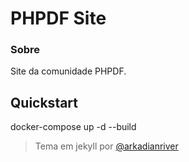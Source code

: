 # PHPDF Site 

### Sobre

Site da comunidade PHPDF. 

## Quickstart
docker-compose up -d --build

>Tema em jekyll por [@arkadianriver](https://github.com/arkadianriver/spectral/)